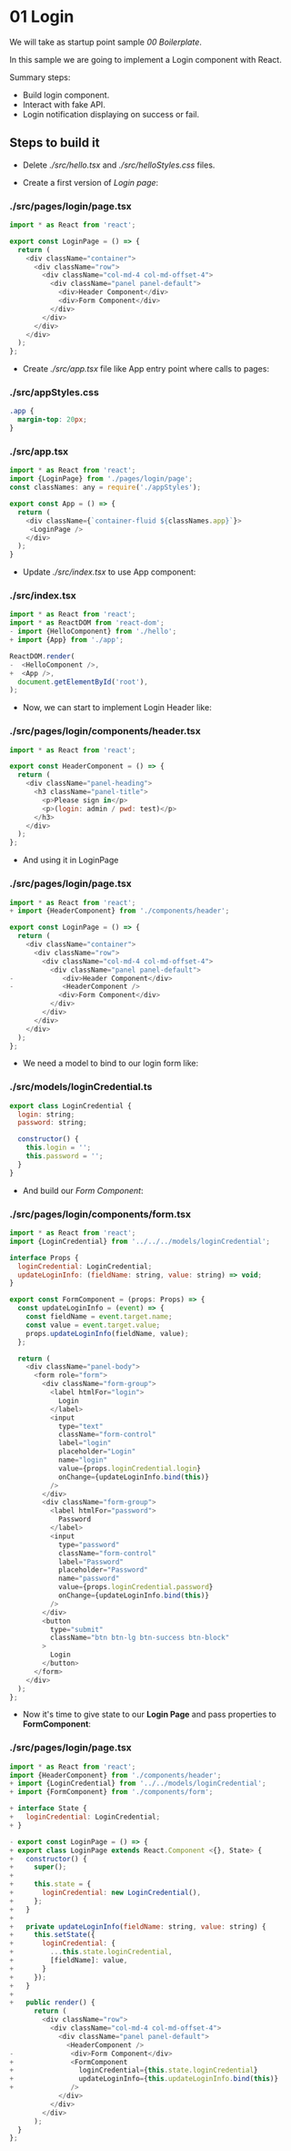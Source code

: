# 01 Login

We will take as startup point sample _00 Boilerplate_.

In this sample we are going to implement a Login component with React.

Summary steps:

- Build login component.
- Interact with fake API.
- Login notification displaying on success or fail.

## Steps to build it

- Delete _./src/hello.tsx_ and _./src/helloStyles.css_ files.

- Create a first version of _Login page_:

### ./src/pages/login/page.tsx
```javascript
import * as React from 'react';

export const LoginPage = () => {
  return (
    <div className="container">
      <div className="row">
        <div className="col-md-4 col-md-offset-4">
          <div className="panel panel-default">
            <div>Header Component</div>
            <div>Form Component</div>
          </div>
        </div>
      </div>
    </div>
  );
};

```

- Create _./src/app.tsx_ file like App entry point where calls to pages:

### ./src/appStyles.css
```css
.app {
  margin-top: 20px;
}

```

### ./src/app.tsx
```javascript
import * as React from 'react';
import {LoginPage} from './pages/login/page';
const classNames: any = require('./appStyles');

export const App = () => {
  return (
    <div className={`container-fluid ${classNames.app}`}>
     <LoginPage />
    </div>
  );
}

```

- Update _./src/index.tsx_ to use App component:

### ./src/index.tsx
```javascript
import * as React from 'react';
import * as ReactDOM from 'react-dom';
- import {HelloComponent} from './hello';
+ import {App} from './app';

ReactDOM.render(
-  <HelloComponent />,
+  <App />,
  document.getElementById('root'),
);

```

- Now, we can start to implement Login Header like:

### ./src/pages/login/components/header.tsx
```javascript
import * as React from 'react';

export const HeaderComponent = () => {
  return (
    <div className="panel-heading">
      <h3 className="panel-title">
        <p>Please sign in</p>
        <p>(login: admin / pwd: test)</p>
      </h3>
    </div>
  );
};

```

- And using it in LoginPage

### ./src/pages/login/page.tsx
```javascript
import * as React from 'react';
+ import {HeaderComponent} from './components/header';

export const LoginPage = () => {
  return (
    <div className="container">
      <div className="row">
        <div className="col-md-4 col-md-offset-4">
          <div className="panel panel-default">
-            <div>Header Component</div>
-            <HeaderComponent />
            <div>Form Component</div>
          </div>
        </div>
      </div>
    </div>
  );
};

```

- We need a model to bind to our login form like:

### ./src/models/loginCredential.ts
```javascript
export class LoginCredential {
  login: string;
  password: string;

  constructor() {
    this.login = '';
    this.password = '';
  }
}

```

- And build our _Form Component_:

### ./src/pages/login/components/form.tsx
```javascript
import * as React from 'react';
import {LoginCredential} from '../../../models/loginCredential';

interface Props {
  loginCredential: LoginCredential;
  updateLoginInfo: (fieldName: string, value: string) => void;
}

export const FormComponent = (props: Props) => {
  const updateLoginInfo = (event) => {
    const fieldName = event.target.name;
    const value = event.target.value;
    props.updateLoginInfo(fieldName, value);
  };

  return (
    <div className="panel-body">
      <form role="form">
        <div className="form-group">
          <label htmlFor="login">
            Login
          </label>
          <input
            type="text"
            className="form-control"
            label="login"
            placeholder="Login"
            name="login"
            value={props.loginCredential.login}
            onChange={updateLoginInfo.bind(this)}
          />
        </div>
        <div className="form-group">
          <label htmlFor="password">
            Password
          </label>
          <input
            type="password"
            className="form-control"
            label="Password"
            placeholder="Password"
            name="password"
            value={props.loginCredential.password}
            onChange={updateLoginInfo.bind(this)}
          />
        </div>
        <button
          type="submit"
          className="btn btn-lg btn-success btn-block"
        >
          Login
        </button>
      </form>
    </div>
  );
};

```

- Now it's time to give state to our **Login Page** and pass properties to **FormComponent**:

### ./src/pages/login/page.tsx
```javascript
import * as React from 'react';
import {HeaderComponent} from './components/header';
+ import {LoginCredential} from '../../models/loginCredential';
+ import {FormComponent} from './components/form';

+ interface State {
+   loginCredential: LoginCredential;
+ }

- export const LoginPage = () => {
+ export class LoginPage extends React.Component <{}, State> {  
+   constructor() {
+     super();
+      
+     this.state = {
+       loginCredential: new LoginCredential(),
+     };
+   }
+
+   private updateLoginInfo(fieldName: string, value: string) {
+     this.setState({
+       loginCredential: {
+         ...this.state.loginCredential,
+         [fieldName]: value,
+       }
+     });
+   }
+
+   public render() {
      return (
        <div className="row">
          <div className="col-md-4 col-md-offset-4">
            <div className="panel panel-default">
              <HeaderComponent />
-              <div>Form Component</div>
+              <FormComponent
+                loginCredential={this.state.loginCredential}
+                updateLoginInfo={this.updateLoginInfo.bind(this)}
+              />
            </div>
          </div>
        </div>
      );
  }
};

```

